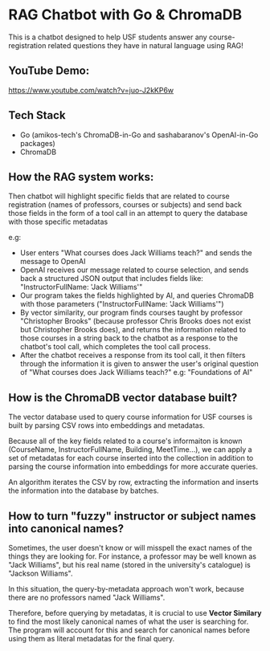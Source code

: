 # RAG Chatbot with Go & ChromaDB 
This is a chatbot designed to help USF students answer any course-registration related questions they have in natural language using RAG!

## YouTube Demo: 
https://www.youtube.com/watch?v=juo-J2kKP6w

## Tech Stack
- Go (amikos-tech's ChromaDB-in-Go and sashabaranov's OpenAI-in-Go packages)
- ChromaDB

## How the RAG system works:
Then chatbot will highlight specific fields that are related to course registration (names of professors, courses or subjects) and send back those fields in the form of a tool call in an attempt to query the database with those specific metadatas

e.g: 
- User enters "What courses does Jack Williams teach?" and sends the message to OpenAI
- OpenAI receives our message related to course selection, and sends back a structured JSON output that includes fields like: "InstructorFullName: 'Jack Williams'"
- Our program takes the fields highlighted by AI, and queries ChromaDB with those parameters ("InstructorFullName: 'Jack Williams'")
- By vector similarity, our program finds courses taught by professor "Christopher Brooks" (because professor Chris Brooks does not exist but Christopher Brooks does), and returns the information related to those courses in a string back to the chatbot as a response to the chatbot's tool call, which completes the tool call process.
- After the chatbot receives a response from its tool call, it then filters through the information it is given to answer the user's original question of "What courses does Jack Williams teach?" e.g: "Foundations of AI"

## How is the ChromaDB vector database built?
The vector database used to query course information for USF courses is built by parsing CSV rows into embeddings and metadatas.

Because all of the key fields related to a course's informaiton is known (CourseName, InstructorFullName, Building, MeetTime...), we can apply a set of metadatas for each course inserted into the collection in addition to parsing the course information into embeddings for more accurate queries.

An algorithm iterates the CSV by row, extracting the information and inserts the information into the database by batches.

## How to turn "fuzzy" instructor or subject names into canonical names?
Sometimes, the user doesn't know or will misspell the exact names of the things they are looking for. For instance, a professor may be well known as "Jack Williams", but his real name (stored in the university's catalogue) is "Jackson Williams".

In this situation, the query-by-metadata approach won't work, because there are no professors named "Jack Williams".

Therefore, before querying by metadatas, it is crucial to use **Vector Similary** to find the most likely canonical names of what the user is searching for. The program will account for this and search for canonical names before using them as literal metadatas for the final query.


